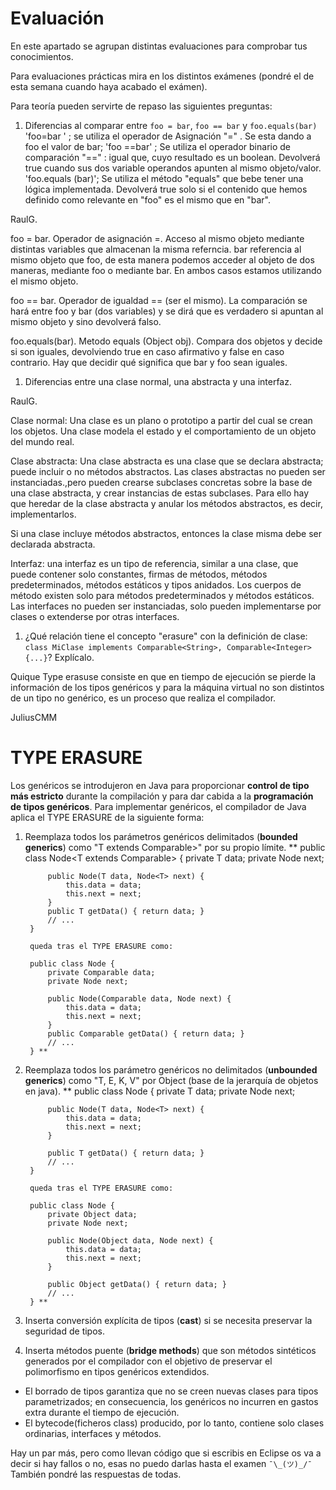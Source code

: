 # Evaluación
En este apartado se agrupan distintas evaluaciones para comprobar tus conocimientos.

Para evaluaciones prácticas mira en los distintos exámenes (pondré el de esta semana cuando haya acabado el exámen).

Para teoría pueden servirte de repaso las siguientes preguntas:
1. Diferencias al comparar entre `foo = bar`, `foo == bar` y `foo.equals(bar)`
'foo=bar ' ; se utiliza el operador de Asignación "=" . Se esta dando a foo el valor de bar;
'foo ==bar' ; Se utiliza el operador binario de comparación "==" : igual que, cuyo resultado es un boolean. Devolverá true cuando sus dos variable operandos apunten al mismo objeto/valor.
'foo.equals (bar)'; Se utiliza el método "equals" que bebe tener una lógica implementada. Devolverá true solo si el contenido que hemos definido como relevante en "foo" es el mismo que en "bar".

RaulG.

foo = bar. Operador de asignación =. Acceso al mismo objeto mediante distintas variables que almacenan la misma referncia. bar referencia al mismo objeto que foo, de esta manera podemos acceder al objeto de dos maneras, mediante foo o mediante bar. En ambos casos estamos utilizando el mismo objeto.

foo == bar. Operador de igualdad == (ser el mismo). La comparación se hará entre foo y bar (dos variables) y se dirá que es verdadero si apuntan al mismo objeto y sino devolverá falso.  


foo.equals(bar). Metodo equals (Object obj). Compara dos objetos y decide si son iguales, devolviendo true en caso afirmativo y false en caso contrario. Hay que decidir qué significa que bar y foo sean iguales.   

1. Diferencias entre una clase normal, una abstracta y una interfaz.

RaulG.

Clase normal: Una clase es un plano o prototipo a partir del cual se crean los objetos. Una clase modela el estado y el comportamiento de un objeto del mundo real.  

Clase abstracta: Una clase abstracta es una clase que se declara abstracta; puede incluir o no métodos abstractos. Las clases abstractas no pueden ser instanciadas.,pero pueden crearse subclases concretas sobre la base de una clase abstracta, y crear instancias de estas subclases. Para ello hay que heredar de la clase abstracta y anular los métodos abstractos, es decir, implementarlos.

Si una clase incluye métodos abstractos, entonces la clase misma debe ser declarada abstracta.

Interfaz: una interfaz es un tipo de referencia, similar a una clase, que puede contener solo constantes, firmas de métodos, métodos predeterminados, métodos estáticos y tipos anidados. Los cuerpos de método existen solo para métodos predeterminados y métodos estáticos. Las interfaces no pueden ser instanciadas, solo pueden implementarse por clases o extenderse por otras interfaces.

1. ¿Qué relación tiene el concepto "erasure" con la definición de clase:
`class MiClase implements Comparable<String>, Comparable<Integer> {...}`? Explícalo.

Quique
Type erasuse consiste en que en tiempo de ejecución se pierde la información de los tipos genéricos y para la máquina virtual no son distintos de un tipo no genérico, es un proceso que realiza el compilador. 

JuliusCMM
# TYPE ERASURE
Los genéricos se introdujeron en Java para proporcionar **control de tipo más estricto** durante la compilación y para dar cabida a la **programación de tipos genéricos**.
Para implementar genéricos, el compilador de Java aplica el TYPE ERASURE de la siguiente forma:

1. Reemplaza todos los parámetros genéricos delimitados (**bounded generics**) como "T extends Comparable<T>>" por su propio límite.
**		public class Node<T extends Comparable<T>> {
			private T data;
			private Node<T> next;

			public Node(T data, Node<T> next) {
				this.data = data;
				this.next = next;
			}
			public T getData() { return data; }
			// ...
		}
		
		queda tras el TYPE ERASURE como:
		
		public class Node {
			private Comparable data;
			private Node next;

			public Node(Comparable data, Node next) {
				this.data = data;
				this.next = next;
			}
			public Comparable getData() { return data; }
			// ...
		} **
2. Reemplaza todos los parámetro genéricos no delimitados (**unbounded generics**) como "T, E, K, V" por Object (base de la jerarquía de objetos en java).
**		public class Node<T> {
			private T data;
			private Node<T> next;

			public Node(T data, Node<T> next) {
				this.data = data;
				this.next = next;
			}

			public T getData() { return data; }
			// ...
		}
		
		queda tras el TYPE ERASURE como:
		
		public class Node {
			private Object data;
			private Node next;

			public Node(Object data, Node next) {
				this.data = data;
				this.next = next;
			}

			public Object getData() { return data; }
			// ...
		} **
3. Inserta conversión explícita de tipos (**cast**) si se necesita preservar la seguridad de tipos.
4. Inserta métodos puente (**bridge methods**) que son métodos sintéticos generados por el compilador con el objetivo de preservar el polimorfismo en tipos genéricos extendidos.
+ El borrado de tipos garantiza que no se creen nuevas clases para tipos parametrizados; en consecuencia, los genéricos no incurren en gastos extra durante el tiempo de ejecución.
+ El bytecode(ficheros class) producido, por lo tanto, contiene solo clases ordinarias, interfaces y métodos.



Hay un par más, pero como llevan código que si escribis en Eclipse os va a decir si hay fallos o no, esas no puedo darlas hasta el examen `¯\_(ツ)_/¯`
También pondré las respuestas de todas.
